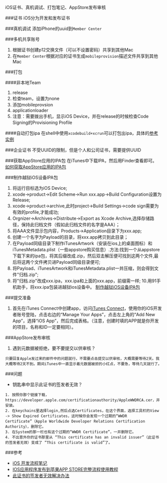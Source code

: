 iOS证书、真机调试、打包笔记、AppStore发布审核

###证书
iOS分为开发和发布证书

###真机调试
添加iPhone的uuid到`Member Center`

###多机共享账号
1. 根据证书创建p12交换文件（可以不设置密码）共享到其他Mac
2. 在`Member Center`根据对应的证书生成`mobileprovision`描述文件共享到其他Mac

###打包

####非本地Team
1. release
2. 检查team，设置为none
3. 添加mobileprovsion
4. applicationloader
5. 注意：需要拨出手机，显示iOS Device，并在release的时候检查Code Signing的Provisioning Profile

####自动打包ipa
在shell中使用`xcodebuild+xcrun`可以打包出ipa，具体的[参考实例](https://github.com/webfrogs/xcode_shell)

###企业证书
不受UUID的限制，但是个人和公司证书，需要提供UUID

###获取AppStore应用的IPA包
在iTunes中下载IPA，然后用Finder查看即可。
[如何获取AppStore应用的IPA包](http://www.jianshu.com/p/4ee125401340)

###制作越狱iOS设备IPA包
1. 将运行目标选为iOS Device;
2. xcode->product->Edit Scheme->Run xxx.app->Build Configuration设置为Release;
3. xcode->product->archive,此时project->Build Settings->code sign需要为有效的profile,才能成功;
4. Orgnizer->Archives->Distribute->Export as Xcode Archive,选择存储路径，保持此归档文件（假如此归档文件的名字是AAA）；
5. 将AAA文件显示包内容，Products->Application目录下为xxx.app;
6. 创建一个名字为Payload的目录，将xxx.app拷贝到此目录；
7. 在Payload同级目录下制作iTunesArtwork（安装在ios上的桌面图标）和iTunesMetadata.plist（一些appstore购买信息）.方法:找到一个从appstore下载下来的ipa包，将其后缀改成.zip，然后双击解压便可找到这两个文件,最后将这两个文件拷贝进Payload同级目录便可;
8. 将Payload、iTunesArtwork和iTunesMetadata.plist一并压缩，则会得到文件"归档.zip";
9. 将"归档.zip"改成xxx.ipa，xxx.ipa和上面的xxx.app，前缀需一样;
10.用91手机助手，将xxx.ipa包装进越狱ios设备中。
[制作越狱iOS设备IPA包](http://www.cnblogs.com/ouyangfang/archive/2013/02/21/2921146.html)

###提交准备
1. 首先在iTunes Connect中创建app，访问[iTunes Connect](https://itunesconnect.apple.com)，使用你的iOS开发者账号登陆，点击右边的“Manage Your Apps”，点击左上角的“Add New App”，选择“iOS App”，然后完成表格。（注意，创建时填的APP就是你开发的项目，名称和ID一定要相同）。


###AppStore发布审核
1. 遇到元数据被拒绝，要不要提交以供审核？

```
只要回复Apple发过来的邮件中的问题就行，不需要点击提交以供审核，大概需要等待2天。我大概等待2天不到。期间iTunes中一直显示着元数据被拒的小红点，不要急，等待几天就行了。
```


###问题
* 钥匙串中显示此证书的签发者无效？

```
1. 按照你那个链接下载，https://developer.apple.com/certificationauthority/AppleWWDRCA.cer，并安装。
2. 在keychains里选择login,然后点选Certificates，在这个界面，选择工具栏的View -> Show Expired Certificates，这时候你会发现一个过期的“WWDR Certificate”（Apple Worldwide Developer Relations Certification Authority），删除它。
3. 在System的那一栏也有这个过期的“WWDR Certificate”，一并删除它。
4. 不出意外你的证书那里从 “This certificate has an invalid issuer”（此证书的签发者无效）变成了 “This certificate is valid”了。
```

###参考
* [iOS 开发流程笔记](https://github.com/leecade/ios-dev-flow)
* [IOS应用程序发布到苹果APP STORE完整流程使用教程](http://www.asotops.com/article-11-1.html)
* [此证书的签发者无效解决办法](http://stackoverflow.com/questions/32821189/xcode-7-error-missing-ios-distribution-signing-identity-for)